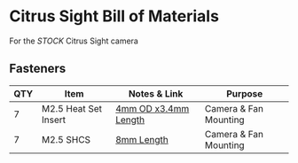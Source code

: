 # Citrus Sight Bill of Materials
For the *STOCK* Citrus Sight camera 

## Fasteners 
| QTY | Item  |  Notes & Link | Purpose |
|--|--|--|--|
| 7 | M2.5 Heat Set Insert | [4mm OD x3.4mm Length](https://www.mcmaster.com/94180A321/) |Camera & Fan Mounting |
| 7 | M2.5 SHCS | [8mm Length](https://www.mcmaster.com/91292A012/) |Camera & Fan Mounting |
